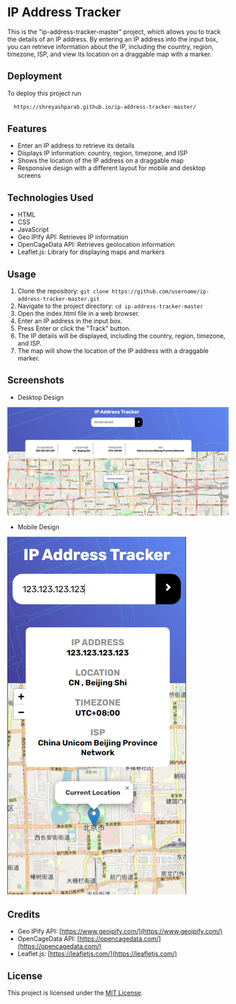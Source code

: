 # IP Address Tracker

This is the "ip-address-tracker-master" project, which allows you to track the details of an IP address. By entering an IP address into the input box, you can retrieve information about the IP, including the country, region, timezone, ISP, and view its location on a draggable map with a marker.


## Deployment

To deploy this project run

```bash
  https://shreyashparab.github.io/ip-address-tracker-master/
```

## Features

- Enter an IP address to retrieve its details
- Displays IP information: country, region, timezone, and ISP
- Shows the location of the IP address on a draggable map
- Responsive design with a different layout for mobile and desktop screens

## Technologies Used

- HTML
- CSS
- JavaScript
- Geo IPify API: Retrieves IP information
- OpenCageData API: Retrieves geolocation information
- Leaflet.js: Library for displaying maps and markers

## Usage

1. Clone the repository: `git clone https://github.com/username/ip-address-tracker-master.git`
2. Navigate to the project directory: `cd ip-address-tracker-master`
3. Open the index.html file in a web browser.
4. Enter an IP address in the input box.
5. Press Enter or click the "Track" button.
6. The IP details will be displayed, including the country, region, timezone, and ISP.
7. The map will show the location of the IP address with a draggable marker.


## Screenshots
- Desktop Design

![App Screenshot](https://raw.githubusercontent.com/ShreyashParab/ip-address-tracker-master/main/images/desktop.PNG)

- Mobile Design

![App Screenshot](https://raw.githubusercontent.com/ShreyashParab/ip-address-tracker-master/main/images/mobile.PNG)

## Credits

- Geo IPify API: [https://www.geoipify.com/](https://www.geoipify.com/)
- OpenCageData API: [https://opencagedata.com/](https://opencagedata.com/)
- Leaflet.js: [https://leafletjs.com/](https://leafletjs.com/)

## License

This project is licensed under the [MIT License](LICENSE).

